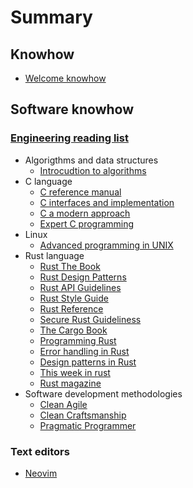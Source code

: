 # Summary

## Knowhow

- [Welcome knowhow](./README.md)

## Software knowhow

### [Engineering reading list](./domains/software/engineering-reading-list/README.md)

- Algorigthms and data structures
    - [Introcudtion to algorithms](./domains/software/engineering-reading-list/algorightms-and-data-structures/introduction-to-algorithms.md)
- C language
    - [C reference manual](./domains/software/engineering-reading-list/c-language/c-reference-manual.md)
    - [C interfaces and implementation](./domains/software/engineering-reading-list/c-language/c-interfaces-and-implementations.md)
    - [C a modern approach](./domains/software/engineering-reading-list/c-language/c-a-modern-approach.md)
    - [Expert C programming](./domains/software/engineering-reading-list/c-language/expert-c-programming.md)
- Linux
    - [Advanced programming in UNIX](./domains/software/engineering-reading-list/linux/advanced-programming-in-unix.md)
- Rust language
    - [Rust The Book](./domains/software/engineering-reading-list/rust-lang/rust-the-book.md)
    - [Rust Design Patterns](./domains/software/engineering-reading-list/rust-lang/rust-design-patterns.md)
    - [Rust API Guidelines](./domains/software/engineering-reading-list/rust-lang/rust-api-guidelines.md)
    - [Rust Style Guide](./domains/software/engineering-reading-list/rust-lang/the-rust-style-guide.md)
    - [Rust Reference](./domains/software/engineering-reading-list/rust-lang/rust-reference.md)
    - [Secure Rust Guideliness](./domains/software/engineering-reading-list/rust-lang/secure-rust-guidelines.md)
    - [The Cargo Book](./domains/software/engineering-reading-list/rust-lang/the-cargo-book.md)
    - [Programming Rust](./domains/software/engineering-reading-list/rust-lang/programming-rust.md)
    - [Error handling in Rust](./domains/software/engineering-reading-list/rust-lang/error-handling-in-rust.md)
    - [Design patterns in Rust](./domains/software/engineering-reading-list/rust-lang/design-patterns-in-rust.md)
    - [This week in rust](./domains/software/engineering-reading-list/rust-lang/this-week-in-rust.md) 
    - [Rust magazine](./domains/software/engineering-reading-list/rust-lang/rust-magazine.md)
- Software development methodologies
    - [Clean Agile](./domains/software/engineering-reading-list/software-development-methodologies/clean-agile.md)
    - [Clean Craftsmanship](./domains/software/engineering-reading-list/software-development-methodologies/clean-craftsmanship.md)
    - [Pragmatic Programmer](./domains/software/engineering-reading-list/software-development-methodologies/pragmatic-programmer.md)

### Text editors

- [Neovim](./domains/software/text-editors/nvim.md)
